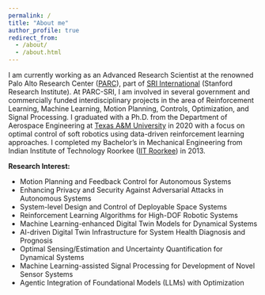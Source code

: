```yaml
---
permalink: /
title: "About me"
author_profile: true
redirect_from: 
  - /about/
  - /about.html
---
```


I am currently working as an Advanced Research Scientist at the renowned Palo Alto Research Center ([PARC](https://www.parc.com/)), part of [SRI International](https://www.sri.com/) (Stanford Research Institute). At PARC-SRI, I am involved in several government and commercially funded interdisciplinary projects in the area of Reinforcement Learning, Machine Learning, Motion Planning, Controls, Optimization, and Signal Processing. I graduated with a Ph.D. from the Department of Aerospace Engineering at [Texas A&M University](https://engineering.tamu.edu/aerospace) in 2020 with a focus on optimal control of soft robotics using data-driven reinforcement learning approaches. I completed my Bachelor’s in Mechanical Engineering from Indian Institute of Technology Roorkee ([IIT Roorkee](https://www.iitr.ac.in/)) in 2013.

**Research Interest:**
* Motion Planning and Feedback Control for Autonomous Systems
* Enhancing Privacy and Security Against Adversarial Attacks in Autonomous Systems
* System-level Design and Control of Deployable Space Systems
* Reinforcement Learning Algorithms for High-DOF Robotic Systems
* Machine Learning-enhanced Digital Twin Models for Dynamical Systems
* AI-driven Digital Twin Infrastructure for System Health Diagnosis and Prognosis
* Optimal Sensing/Estimation and Uncertainty Quantification for Dynamical Systems
* Machine Learning-assisted Signal Processing for Development of Novel Sensor Systems
* Agentic Integration of Foundational Models (LLMs) with Optimization




<!-- Relevant Research Project Leadership -->

<!-- One line details  -->

<!-- Proposals and Concept Papers -->
